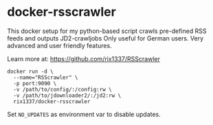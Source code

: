 # docker-rsscrawler
This docker setup for my python-based script crawls pre-defined RSS feeds and outputs JD2-crawljobs
Only useful for German users. Very advanced and user friendly features.

Learn more at:
https://github.com/rix1337/RSScrawler

```
docker run -d \
  --name="RSScrawler" \
  -p port:9090 \
  -v /path/to/config/:/config:rw \
  -v /path/to/jdownloader2/:/jd2:rw \
  rix1337/docker-rsscrawler
  ```
Set ```NO_UPDATES``` as environment var to disable updates.
